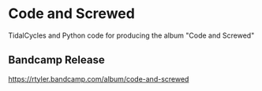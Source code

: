 # Code and Screwed
TidalCycles and Python code for producing the album "Code and Screwed"

## Bandcamp Release
https://rtyler.bandcamp.com/album/code-and-screwed

